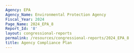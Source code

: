 ```yaml
---
Agency: EPA
Agency_Name: Environmental Protection Agency
Fiscal_Year: 2024
Page_Name: 2024_EPA_8
Report_Id: '8'
layout: congressional-reports
permalink: /resources/congressional-reports/2024_EPA_8
title: Agency Compliance Plan
---
```


